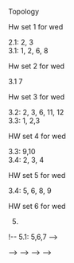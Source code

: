 Topology

Hw set 1 for wed

2.1: 2, 3  
3.1: 1, 2, 6, 8

Hw set 2 for wed

3.1 7

Hw set 3 for wed

3.2: 2, 3, 6, 11, 12  
3.3: 1, 2,3  

<!-- Hw set 4 for fri -->
<!--  -->
<!-- 3.3: 1,3 -->
<!--  -->
HW set 4 for wed
<!--  -->
<!-- 1. Show that rationals Q are totally disconnected with its topology inherited from R -->
<!--  -->
3.3: 9,10  
3.4: 2, 3, 4

HW set 5 for wed

3.4: 5, 6, 8, 9

HW set 6 for wed

5.
<!-- 5.1: 4   -->
<!--  -->
<!-- HW set 6 for fri -->
<!--  -->
!-- 5.1: 5,6,7   -->
<!-- Read concise course in algebraic topology first chapter -->
<!--  -->
<!-- Hw set 7 for tue -->
<!--  -->
<!-- 5.2: 1,2,3,4   -->
<!--  -->
<!-- Hw set 8 (From concise course in algebraic topology) -->
<!--  -->
<!-- Chapter 1: 1,2   -->
<!-- Chapter 2: 1, 2, 3 -->
<!--  -->
<!--  -->
<!-- <!-- , 5, 6 --> -->
<!-- <!--  --> -->
<!-- <!-- set 9 (You may also take a look at Munkres, Topology, as well Concise course in algebraic topology by Peter May)  --> -->
<!-- <!-- 5.2: 1, 2, 3, 4 --> -->
<!--  -->
